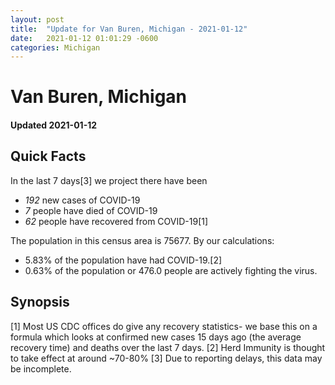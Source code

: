 ```yaml
---
layout: post
title:  "Update for Van Buren, Michigan - 2021-01-12"
date:   2021-01-12 01:01:29 -0600
categories: Michigan
---
```


# Van Buren, Michigan
#### Updated 2021-01-12

## Quick Facts

In the last 7 days[3] we project there have been
- *192* new cases of COVID-19
- *7* people have died of COVID-19
- *62* people have recovered from COVID-19[1]

The population in this census area is 75677. By our calculations:
- 5.83% of the population have had COVID-19.[2]
- 0.63% of the population or 476.0 people are actively fighting the virus.

## Synopsis




[1] Most US CDC offices do give any recovery statistics- we base this on a formula which looks at confirmed new cases
15 days ago (the average recovery time) and deaths over the last 7 days.
[2] Herd Immunity is thought to take effect at around ~70-80%
[3] Due to reporting delays, this data may be incomplete. 
    